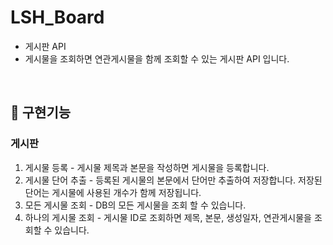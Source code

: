 # LSH_Board

- 게시판 API
- 게시물을 조회하면 연관게시물을 함께 조회할 수 있는 게시판 API 입니다.

<br>

## 📌 구현기능

<h3>게시판</h3>

1. 게시물 등록 - 게시물 제목과 본문을 작성하면 게시물을 등록합니다.
2. 게시물 단어 추출 - 등록된 게시물의 본문에서 단어만 추출하여 저장합니다. 저장된 단어는 게시물에 사용된 개수가 함께 저장됩니다.
3. 모든 게시물 조회 - DB의 모든 게시물을 조회 할 수 있습니다.
4. 하나의 게시물 조회 - 게시물 ID로 조회하면 제목, 본문, 생성일자, 연관게시물을 조회할 수 있습니다.
   </br>
